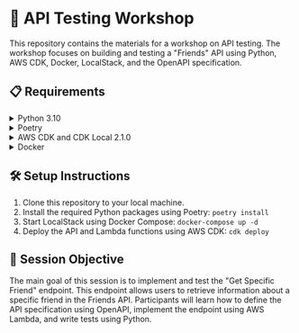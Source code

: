 # 🚀 API Testing Workshop

This repository contains the materials for a workshop on API testing. The workshop focuses on building and testing a "Friends" API using Python, AWS CDK, Docker, LocalStack, and the OpenAPI specification.

## 📋 Requirements

<details>
<summary>Python 3.10</summary>

1. Download the latest version of Python from the [official website](https://www.python.org/downloads/).
2. Follow the instructions in the installer to install Python on your system.
3. Verify the installation by opening a terminal and running: `python --version`. You should see `Python 3.10.x`.

</details>

<details>
<summary>Poetry</summary>

1. Install Python's package manager Poetry by running: `pip install poetry`.
2. Verify the installation by running: `poetry --version`.

</details>

<details>
<summary>AWS CDK and CDK Local 2.1.0</summary>

1. Install Node.js from the [official website](https://nodejs.org/en/download/).
2. Open a terminal and install AWS CDK by running: `npm install -g aws-cdk-local aws-cdk`.
3. Verify the installation by running: `cdk --version`. You should see `2.1.0`.

</details>

<details>
<summary>Docker</summary>

1. Download Docker Desktop from the [official website](https://www.docker.com/products/docker-desktop).
2. Follow the instructions in the installer to install Docker on your system.
3. Verify the installation by opening a terminal and running: `docker --version`.

</details>

## 🛠️ Setup Instructions

1. Clone this repository to your local machine.
2. Install the required Python packages using Poetry: `poetry install`
3. Start LocalStack using Docker Compose: `docker-compose up -d`
4. Deploy the API and Lambda functions using AWS CDK: `cdk deploy`

## 🎯 Session Objective

The main goal of this session is to implement and test the "Get Specific Friend" endpoint. This endpoint allows users to retrieve information about a specific friend in the Friends API. Participants will learn how to define the API specification using OpenAPI, implement the endpoint using AWS Lambda, and write tests using Python.
